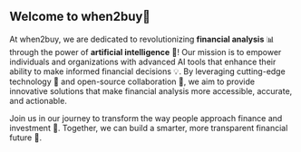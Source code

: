 ## Welcome to when2buy👋

At when2buy, we are dedicated to revolutionizing **financial analysis** 📊 through the power of **artificial intelligence** 🤖! Our mission is to empower individuals and organizations with advanced AI tools that enhance their ability to make informed financial decisions 💡. By leveraging cutting-edge technology 🚀 and open-source collaboration 🤝, we aim to provide innovative solutions that make financial analysis more accessible, accurate, and actionable.

Join us in our journey to transform the way people approach finance and investment 💼. Together, we can build a smarter, more transparent financial future 🌟.
